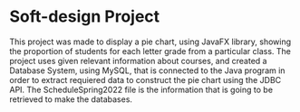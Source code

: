 # Soft-design Project 
This project was made to display a pie chart, using JavaFX library, showing the proportion of students for each letter grade from a particular class.
The project uses given relevant information about courses, and created a Database System, using MySQL, that is connected to the Java program in order to extract 
requiered data to construct the pie chart using the JDBC API. The ScheduleSpring2022 file is the information that is going to be retrieved to make the databases.
